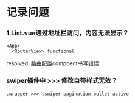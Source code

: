 # 记录问题
### 1.List.vue通过地址栏访问，内容无法显示？
```Vue
<App>
  <RouterView> functional
```
resolved: 路由配置compoent书写错误

### swiper插件中 >>> 修改自带样式无效？
```
.wrapper >>> .swiper-pagination-bullet-active
```
